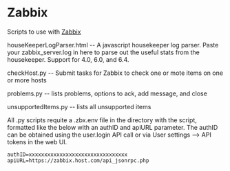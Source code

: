 # Zabbix
Scripts to use with [Zabbix](https://www.zabbix.com)

houseKeeperLogParser.html -- A javascript housekeeper log parser.  Paste your zabbix_server.log in here to parse out the useful stats from the housekeeper.  Support for 4.0, 6.0, and 6.4.

checkHost.py -- Submit tasks for Zabbix to check one or mote items on one or more hosts

problems.py -- lists problems, options to ack, add message, and close

unsupportedItems.py -- lists all unsupported items


All .py scripts requite a .zbx.env file in the directory with the script, formatted like the below with an authID and apiURL parameter.  The authID can be obtained using the user.login API call or via User settings --> API tokens in the web UI.

```
authID=xxxxxxxxxxxxxxxxxxxxxxxxxxxxxxxx
apiURL=https://zabbix.host.com/api_jsonrpc.php
```
